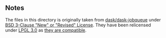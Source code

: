## Notes

The files in this directory is originally taken from [dask/dask-jobqueue](https://github.com/dask/dask-jobqueue) under [BSD 3-Clause "New" or "Revised" License](LICENSE).
They have been relicensed under [LPGL 3.0](../LICENSE) as [they are compatible](https://www.gnu.org/licenses/license-list.html#ModifiedBSD).
